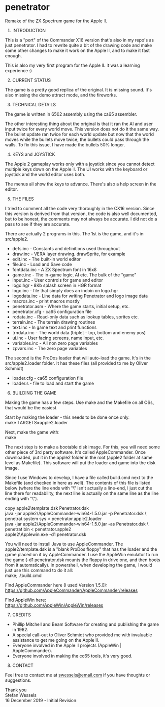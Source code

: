 # penetrator
 Remake of the ZX Spectrum game for the Apple II.

1. INTRODUCTION

This is a "port" of the Commander X16 version that's also in my repo's as just
penetrator.  I had to rewrite quite a bit of the drawing code and make some
other changes to make it work on the Apple II, and to make it fast enough.

This is also my very first program for the Apple II.  It was a learning
experience :)

2. CURRENT STATUS

The game is a pretty good replica of the original.  It is missing sound.  It's
also missing the demo attract mode, and the fireworks.  

3. TECHNICAL DETAILS

The game is written in 6502 assembly using the ca65 assembler.

The other interesting thing about the original is that it ran the AI and user
input twice for every world move. This version does not do it the same way. The
bullet update ran twice for each world update but now that the world moves while
the bullets move twice, the bullets could pass through the walls.  To fix this
issue, I have made the bullets 50% longer.

4. KEYS and JOYSTICK

The Apple 2 gameplay works only with a joystick since you cannot detect multiple
keys down on the Apple II.  The UI works with the keyboard or joystick and the
world editor uses both.

The menus all show the keys to advance.  There's also a help screen in the
editor.

5. THE FILES

I tried to comment all the code very thoroughly in the CX16 version.  Since this
version is derived from that version, the code is also well documented, but to
be honest, the comments may not always be accurate.  I did not do a pass to see
if they are accurate.

There are actually 2 programs in this.  The 1st is the game, and it's in
src/apple2.

* defs.inc       - Constants and definitions used throughout
* draw.inc       - VERA layer drawing.  drawSprite, for example
* edit.inc       - The built-in world editor
* file.inc       - Load and Save code
* fontdata.inc   - A ZX Spectrum font in 16x8
* game.inc       - The in-game logic, AI etc.  The bulk of the "game"
* input.inc      - User controls for game and editor
* logo.hgr       - 8Kb splash screen in HGR format
* logo.inc       - file that simply does an incbin on logo.hgr
* logodata.inc   - Line data for writing Penetrator and logo image data
* macros.inc     - print macros mostly
* penetrator.asm - Where the game starts, initial setup, etc.
* penetrator.cfg - ca65 configuration file
* rodata.inc     - Read-only data such as lookup tables, sprites etc.
* terrain.inc    - The terrain drawing routines
* text.inc       - In game text and print functions
* trndata.inc    - The world data (triplet - top, bottom and enemy pos)
* ui.inc         - User facing screens, name input, etc.
* variables.inc  - All non zero page variables
* zpvars.inc     - The zero page variables

The second is the ProDos loader that will auto-load the game.  It's in the
src/apple2.loader folder.  It has these files (all provided to me by Oliver
Schmidt)

* loader.cfg     - ca65 configuration file
* loader.s       - file to load and start the game

6. BUILDING THE GAME

Making the game has a few steps.  Use make and the Makefile on all OSs, that would be the easiest.  

Start by making the loader - this needs to be done once only.  
make TARGETS=apple2.loader

Next, make the game with:  
make

The next step is to make a bootable disk image.  For this, you will need some
other piece of 3rd party software.  It's called AppleCommander.  Once
downloaded, put it in the apple2 folder in the root (apple2 folder at same level
as Makefile).  This software will put the loader and game into the disk image.

Since I use Windows to develop, I have a file called build.cmd next to the
Makefile (and checked in here as well).  The contents of this file is listed
below (where the line ends with "\\" isn't actually a line-end, I just cut the
line there for readability, the next line is actually on the same line as the
line ending with "\\").

copy apple2\\template.dsk Penetrator.dsk  
java -jar apple2\\AppleCommander-win64-1.5.0.jar -p  Penetrator.dsk \\  
    penetrat.system sys < penetrator.apple2.loader  
java -jar apple2\\AppleCommander-win64-1.5.0.jar -as Penetrator.dsk \\  
    penetrat        bin < penetrator.apple2  
apple2\\Applewin.exe -d1 penetrator.dsk  

You will need to install Java to use AppleCommander.  The apple2/template.dsk is
a "blank ProDos floppy" that has the loader and the game placed on it by
AppleCommander.  I use the AppleWin emulator to run the game (-d1 penetrator.dsk
mounts the floppy in drive one, and then boots from it automatically).  In
powershell, when developing the game, I would just use this command to do it
all:  
make; .\\build.cmd

Find AppleCommander here (I used Version 1.5.0):  
https://github.com/AppleCommander/AppleCommander/releases

Find AppleWin here:  
https://github.com/AppleWin/AppleWin/releases

7. CREDITS

* Phillip Mitchell and Beam Software for creating and publishing the game in
  1982.  
* A special call-out to Oliver Schmidt who provided me with invaluable
  assistance to get me going on the Apple II.
* Everyone involved in the Apple II projects (AppleWin | AppleCommander).
* Everyone involved in making the cc65 tools, it's very good.

8. CONTACT

Feel free to contact me at swessels@email.com if you have thoughts or
suggestions.

Thank you  
Stefan Wessels  
16 December 2019 - Initial Revision  
